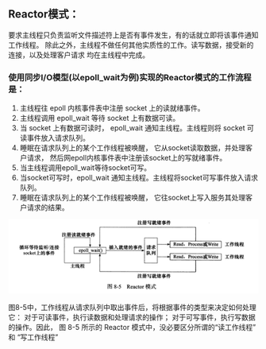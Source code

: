 ## Reactor模式： 
要求主线程只负责监听文件描述符上是否有事件发生，有的话就立即将该事件通知工作线程。
除此之外，主线程不做任何其他实质性的工作。读写数据，接受新的连接，以及处理客户请求
均在主线程中完成。

### 使用同步I/O模型(以epoll_wait为例)实现的Reactor模式的工作流程是：
1. 主线程往 epoll 内核事件表中注册 socket 上的读就绪事件。
2. 主线程调用 epoll_wait 等待 socket 上有数据可读。
3. 当 socket 上有数据可读时， epoll_wait 通知主线程。主线程则将
    socket 可读事件放入请求队列。
4. 睡眠在请求队列上的某个工作线程被唤醒， 它从socket读取数据，并处理客户请求，
    然后网epoll内核事件表中注册该socket上的写就绪事件。
5. 当主线程调用epoll_wait等待socket可写。
6. 当socket可写时，epoll_wait 通知主线程。主线程将socket可写事件放入请求队列。
7. 睡眠在请求队列上的某个工作线程被唤醒， 它往socket上写入服务其处理客户请求的结果。

![avatar](./reactor.png)

图8-5中，工作线程从请求队列中取出事件后，将根据事件的类型来决定如何处理它：
    对于可读事件，执行读数据和处理请求的操作；
    对于可写事件，执行写数据的操作。因此，
图 8-5 所示的 Reactor 模式中，没必要区分所谓的“读工作线程” 和 “写工作线程”